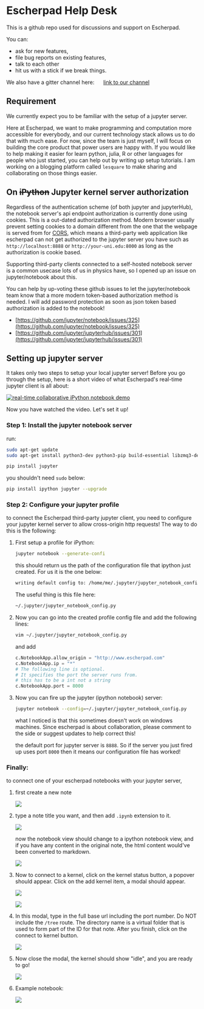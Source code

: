 # Escherpad Help Desk

This is a github repo used for discussions and support on Escherpad.

You can:

*   ask for new features,
*   file bug reports on existing features,
*   talk to each other
*   hit us with a stick if we break things.

We also have a gitter channel here:      [link to our channel](https://gitter.im/escherpad/help-desk)

## Requirement

We currently expect you to be familiar with the setup of a jupyter server.

Here at Escherpad, we want to make programming and computation more accessible for everybody, and our current technology stack allows us to do that with much ease. For now, since the team is just myself, I will focus on building the core product that power users are happy with. If you would like to help making it easier for learn python, julia, R or other languages for people who just started, you can help out by writing up setup tutorials. I am working on a blogging platform called `lesquare` to make sharing and collaborating on those things easier.

## On ~~iPython~~ Jupyter kernel server authorization

Regardless of the authentication scheme (of both jupyter and jupyterHub), the notebook server's api endpoint authorization is currently done using cookies. This is a out-dated authorization method. Modern browser usually prevent setting cookies to a domain different from the one that the webpage is served from for [CORS](https://en.wikipedia.org/wiki/Cross-origin_resource_sharing), which means a third-party web application like escherpad can not get authorized to the jupyter server you have such as `http://localhost:8888` or `http://your-uni.edu:8000` as long as the authorization is cookie based.

Supporting third-party clients connected to a self-hosted notebook server is a common usecase lots of us in physics have, so I opened up an issue on jupyter/notebook about this.

You can help by up-voting these github issues to let the jupyter/notebook team know that a more modern token-based authorization method is needed. I will add password protection as soon as json token based authorization is added to the notebook!

*   [https://github.com/jupyter/notebook/issues/325](https://github.com/jupyter/notebook/issues/325)
*   [https://github.com/jupyter/jupyterhub/issues/301](https://github.com/jupyter/jupyterhub/issues/301)

## Setting up jupyter server

It takes only two steps to setup your local jupyter server! Before you go through the setup, here is a short video of what Escherpad's real-time jupyter client is all about:

[![real-time collaborative iPython notebook demo](http://img.youtube.com/vi/si0QFaDStoo/maxresdefault.jpg)](http://www.youtube.com/watch?v=si0QFaDStoo)

Now you have watched the video. Let's set it up!

### Step 1: Install the jupyter notebook server

run:

```bash
sudo apt-get update
sudo apt-get install python3-dev python3-pip build-essential libzmq3-dev

pip install jupyter

```

you shouldn't need `sudo` below:

```bash
pip install ipython jupyter --upgrade

```

### Step 2: Configure your jupyter profile

to connect the Escherpad third-party jupyter client, you need to configure your jupyter kernel server to allow cross-origin http requests! The way to do this is the following:

1.  First setup a profile for iPython:

    ```bash
    jupyter notebook --generate-confi

    ```

    this should return us the path of the configuration file that ipython just created. For us it is the one below:

    ```bash
    writing default config to: /home/me/.jupyter/jupyter_notebook_config.py

    ```

    The useful thing is this file here:

    ```bash
    ~/.jupyter/jupyter_notebook_config.py

    ```

2.  Now you can go into the created profile config file and add the following lines:

    ```bash
    vim ~/.jupyter/jupyter_notebook_config.py

    ```

    and add

    ```python
    c.NotebookApp.allow_origin = "http://www.escherpad.com"
    c.NotebookApp.ip = "*"
    # The following line is optional. 
    # It specifies the port the server runs from.
    # this has to be a int not a string
    c.NotebookApp.port = 8000

    ```

3.  Now you can fire up the jupyter (ipython notebook) server:

    ```bash
    jupyter notebook --config=~/.jupyter/jupyter_notebook_config.py

    ```

    what I noticed is that this sometimes doesn't work on windows machines. Since escherpad is about collaboration, please comment to the side or suggest updates to help correct this!

    the default port for jupyter server is `8888`. So if the server you just fired up uses port `8000` then it means our configuration file has worked!

### Finally:

to connect one of your escherpad notebooks with your jupyter server,

1.  first create a new note

    ![](http://www.escherpad.com/res/notes/55ebd0784e40168e500aff25/images/7f4a16c192f615be3f841894716f46a0-screenshot_2015-09-16_01_17_24.png)

2.  type a note title you want, and then add `.ipynb` extension to it.

    ![](http://www.escherpad.com/res/notes/55ebd0784e40168e500aff25/images/155bee079e615a538f479e7013929881-screenshot_2015-09-16_01_17_57.png)

    now the notebook view should change to a ipython notebook view, and if you have any content in the original note, the html content would've been converted to markdown.

    ![](http://www.escherpad.com/res/notes/55ebd0784e40168e500aff25/images/6f39f0e87b64b220c66ca3eca2bcdbb3-screenshot_2015-09-16_01_18_07.png)

3.  Now to connect to a kernel, click on the kernel status button, a popover should appear. Click on the add kernel item, a modal should appear.

    ![](http://www.escherpad.com/res/notes/55ebd0784e40168e500aff25/images/52ccc569bf50c38f7bfa8a48e337a930-screenshot_2015-09-16_01_18_33.png)

    ![](http://www.escherpad.com/res/notes/55ebd0784e40168e500aff25/images/b229817bf7c9cb6bb3e5e48e5ebc73c5-screenshot_2015-09-16_01_18_44.png)

4.  In this modal, type in the full base url including the port number. Do NOT include the `/tree` route. The directory name is a virtual folder that is used to form part of the ID for that note. After you finish, click on the connect to kernel button.

    ![](http://www.escherpad.com/res/notes/55ebd0784e40168e500aff25/images/708894479014470f4a2f51e0d68702d7-screenshot_2015-09-16_01_19_44.png)

5.  Now close the modal, the kernel should show "idle", and you are ready to go!

    ![](http://www.escherpad.com/res/notes/55ebd0784e40168e500aff25/images/e62316e72dfe5dce95a6494964246bcf-screenshot_2015-09-16_01_19_58.png)

6.  Example notebook:

    ![](http://www.escherpad.com/res/notes/55ebd0784e40168e500aff25/images/710a1930dc0a4858e9deab689d5269e1-screenshot_2015-09-16_01_23_07.png)
